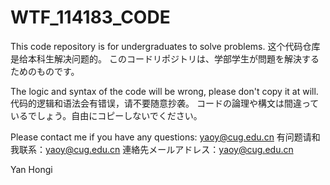 # WTF_114183_CODE
This code repository is for undergraduates to solve problems. 
这个代码仓库是给本科生解决问题的。
このコードリポジトリは、学部学生が問題を解決するためのものです。

The logic and syntax of the code will be wrong, please don't copy it at will.
代码的逻辑和语法会有错误，请不要随意抄袭。
コードの論理や構文は間違っているでしょう。自由にコピーしないでください。

Please contact me if you have any questions: yaoy@cug.edu.cn
有问题请和我联系：yaoy@cug.edu.cn
連絡先メールアドレス：yaoy@cug.edu.cn

Yan Hongi
